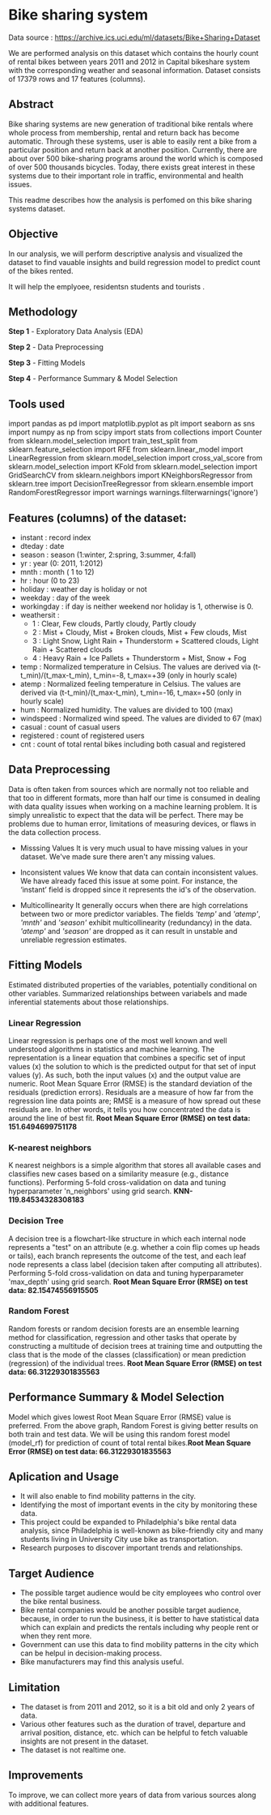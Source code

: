 # **Bike sharing system**

Data source : https://archive.ics.uci.edu/ml/datasets/Bike+Sharing+Dataset 

We are performed analysis on this dataset which contains the hourly count of rental bikes between years 2011 and 2012 in Capital bikeshare system with the corresponding weather and seasonal information. Dataset consists of 17379 rows and 17 features (columns).

## **Abstract**

Bike sharing systems are new generation of traditional bike rentals where whole process from membership, rental and return back has become automatic. Through these systems, user is able to easily rent a bike from a particular position and return back at another position. Currently, there are about over 500 bike-sharing programs around the world which is composed of over 500 thousands bicycles. Today, there exists great interest in these systems due to their important role in traffic, environmental and health issues.

This readme describes how the analysis is perfomed on this bike sharing systems dataset.

## **Objective** 


In our analysis, we will perform descriptive analysis and visualized the dataset to find vauable insights and build  regression model to predict count of the bikes rented.

It will help the emplyoee, residentsn students and tourists .


## **Methodology**

**Step 1** - Exploratory Data Analysis (EDA)

**Step 2** - Data Preprocessing

**Step 3** - Fitting Models

**Step 4** - Performance Summary & Model Selection


## Tools used

import pandas as pd
import matplotlib.pyplot as plt
import seaborn as sns
import numpy as np
from scipy import stats
from collections import Counter
from sklearn.model_selection import train_test_split
from sklearn.feature_selection import RFE
from sklearn.linear_model import LinearRegression
from sklearn.model_selection import cross_val_score
from sklearn.model_selection import KFold
from sklearn.model_selection import GridSearchCV
from sklearn.neighbors import KNeighborsRegressor
from sklearn.tree import DecisionTreeRegressor
from sklearn.ensemble import RandomForestRegressor
import warnings
warnings.filterwarnings('ignore')

## Features (columns) of the dataset:

- instant : record index
- dteday : date
- season : season (1:winter, 2:spring, 3:summer, 4:fall)
- yr : year (0: 2011, 1:2012)
- mnth : month ( 1 to 12)
- hr : hour (0 to 23)
- holiday : weather day is holiday or not
- weekday : day of the week
- workingday : if day is neither weekend nor holiday is 1, otherwise is 0.
- weathersit :
    - 1 : Clear, Few clouds, Partly cloudy, Partly cloudy
    - 2 : Mist + Cloudy, Mist + Broken clouds, Mist + Few clouds, Mist
    - 3 : Light Snow, Light Rain + Thunderstorm + Scattered clouds, Light Rain + Scattered clouds
    - 4 : Heavy Rain + Ice Pallets + Thunderstorm + Mist, Snow + Fog
- temp : Normalized temperature in Celsius. The values are derived via (t-t_min)/(t_max-t_min), t_min=-8, t_max=+39 (only in hourly scale)
- atemp : Normalized feeling temperature in Celsius. The values are derived via (t-t_min)/(t_max-t_min), t_min=-16, t_max=+50 (only in hourly scale)
- hum : Normalized humidity. The values are divided to 100 (max)
- windspeed : Normalized wind speed. The values are divided to 67 (max)
- casual : count of casual users
- registered : count of registered users
- cnt : count of total rental bikes including both casual and registered


## Data Preprocessing

Data is often taken from sources which are normally not too reliable and that too in different formats, more than half our time is consumed in dealing with data quality issues when working on a machine learning problem. It is simply unrealistic to expect that the data will be perfect. There may be problems due to human error, limitations of measuring devices, or flaws in the data collection process.

* Misssing Values
It is very much usual to have missing values in your dataset. We've made sure there aren't any missing values.

* Inconsistent values
We know that data can contain inconsistent values. We have already faced this issue at some point. For instance, the ‘instant’ field is dropped since it represents the id's of the observation. 

* Multicollinearity 
It generally occurs when there are high correlations between two or more predictor variables. The fields _'temp'_ and _'atemp'_, _'mnth'_ and _'season'_ exhibit multicollinearity (redundancy) in the data. _'atemp'_ and _'season'_ are dropped as it can result in unstable and unreliable regression estimates.

## Fitting Models

Estimated distributed properties of the variables, potentially conditional on other variables. Summarized relationships between variabels and made inferential statements about those relationships.

### Linear Regression

Linear regression is perhaps one of the most well known and well understood algorithms in statistics and machine learning.
The representation is a linear equation that combines a specific set of input values (x) the solution to which is the predicted output for that set of input values (y). As such, both the input values (x) and the output value are numeric.
Root Mean Square Error (RMSE) is the standard deviation of the residuals (prediction errors). Residuals are a measure of how far from the regression line data points are; RMSE is a measure of how spread out these residuals are. In other words, it tells you how concentrated the data is around the line of best fit.
**Root Mean Square Error (RMSE) on test data: 151.6494699751178**

### K-nearest neighbors

K nearest neighbors is a simple algorithm that stores all available cases and classifies new cases based on a similarity measure (e.g., distance functions).
Performing 5-fold cross-validation on data and tuning hyperparameter 'n_neighbors' using grid search.
**KNN-119.84534328308183**

### Decision Tree

A decision tree is a flowchart-like structure in which each internal node represents a "test" on an attribute (e.g. whether a coin flip comes up heads or tails), each branch represents the outcome of the test, and each leaf node represents a class label (decision taken after computing all attributes).
Performing 5-fold cross-validation on data and tuning hyperparameter 'max_depth' using grid search.
**Root Mean Square Error (RMSE) on test data: 82.15474556915505**

### Random Forest

Random forests or random decision forests are an ensemble learning method for classification, regression and other tasks that operate by constructing a multitude of decision trees at training time and outputting the class that is the mode of the classes (classification) or mean prediction (regression) of the individual trees.
**Root Mean Square Error (RMSE) on test data: 66.31229301835563**

## Performance Summary & Model Selection

Model which gives lowest Root Mean Square Error (RMSE) value is preferred. From the above graph, Random Forest is giving better results on both train and test data. We will be using this random forest model (model_rf) for prediction of count of total rental bikes.**Root Mean Square Error (RMSE) on test data: 66.31229301835563**

## Aplication and Usage

* It will also enable to find mobility patterns in the city.
* Identifying the most of important events in the city by monitoring these data.
* This project could be expanded to Philadelphia's bike rental data analysis, since Philadelphia is well-known as bike-friendly city and many students living in University City use bike as transportation.
* Research purposes to discover important trends and relationships.

## Target Audience

* The possible target audience would be city employees who control over the bike rental business.
* Bike rental companies would be another possible target audience, because, in order to run the business, it is better to have statistical data which can explain and predicts the rentals including why people rent or when they rent more.
* Government can use this data to find mobility patterns in the city which can be helpul in decision-making process.
* Bike manufacturers may find this analysis useful.

## Limitation

* The dataset is from 2011 and 2012, so it is a bit old and only 2 years of data.
* Various other features such as the duration of travel, departure and arrival position, distance, etc. which can be helpful to fetch valuable insights are not present in the dataset.
* The dataset is not realtime one.

## Improvements

To improve, we can collect more years of data from various sources along with additional features.
